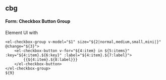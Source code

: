 ## cbg
#### Form: Checkbox Button Group
Element UI <el-checkbox-group> with <el-checkbox-button>
```
<el-checkbox-group v-model="$1" size="${2|normal,medium,small,mini|}"  @change="${3}">
	<el-checkbox-button v-for="${4:item} in ${5:items}" :key="${4:item}.${6:key}" :label="${4:item}.${7:label}">
		{{${4:item}.${8:label}}}
	</el-checkbox-button>
</el-checkbox-group>
${9}
```
